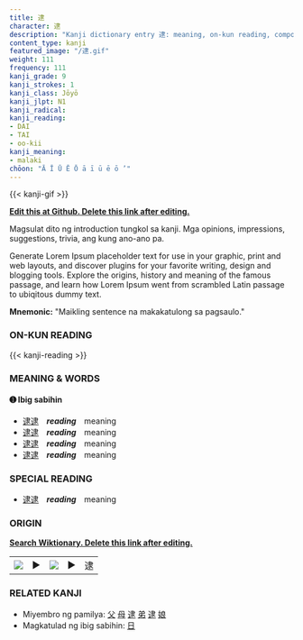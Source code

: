 ```yaml
---
title: 逮
character: 逮
description: "Kanji dictionary entry 逮: meaning, on-kun reading, compounds, origin, related kanji"
content_type: kanji
featured_image: "/逮.gif"
weight: 111
frequency: 111
kanji_grade: 9
kanji_strokes: 1
kanji_class: Jōyō
kanji_jlpt: N1
kanji_radical: 
kanji_reading: 
- DAI
- TAI
- oo-kii
kanji_meaning:
- malaki
chōon: "Ā Ī Ū Ē Ō ā ī ū ē ō ’"
---
```

[//]: # (Don't edit the line below. Kanji animated GIF code is automatically generated.)
{{< kanji-gif >}}

[//]: # (Edit below this line.)

**[Edit this at Github. Delete this link after editing.](https://github.com/tim0g/tim/tree/main/content/kanji/逮/index.md)**

Magsulat dito ng introduction tungkol sa kanji. Mga opinions, impressions, suggestions, trivia, ang kung ano-ano pa.

Generate Lorem Ipsum placeholder text for use in your graphic, print and web layouts, and discover plugins for your favorite writing, design and blogging tools. Explore the origins, history and meaning of the famous passage, and learn how Lorem Ipsum went from scrambled Latin passage to ubiqitous dummy text.
 
**Mnemonic:** "Maikling sentence na makakatulong sa pagsaulo."

### ON-KUN READING

[//]: # (Don't edit the line below. ON-KUN READING code is automatically generated.)
{{< kanji-reading >}}

### MEANING & WORDS

#### ➊ **Ibig sabihin**
  - [逮](../逮)[逮](../逮)　***reading***　meaning
  - [逮](../逮)[逮](../逮)　***reading***　meaning
  - [逮](../逮)[逮](../逮)　***reading***　meaning
  - [逮](../逮)[逮](../逮)　***reading***　meaning

### SPECIAL READING
  - [逮](../逮)[逮](../逮)　***reading***　meaning

### ORIGIN

**[Search Wiktionary. Delete this link after editing.](https://wiktionary.org/wiki/逮)**
<table class="kanji-table"><tr><td>
<img src="60px-逮-bronze.svg.png">
</td><td>▶</td><td>
<img src="60px-逮-oracle.svg.png">
</td><td>▶</td>
<td class="kanji-origin">逮</td>
</tr></table>

### RELATED KANJI
- Miyembro ng pamilya: [父](../父) [母](../母) [逮](../逮) [弟](../弟) [逮](../逮) [娘](../娘)
- Magkatulad ng ibig sabihin: [日](../日)
